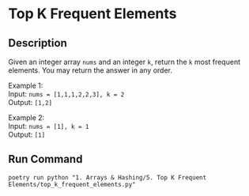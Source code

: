 # Top K Frequent Elements

## Description
Given an integer array `nums` and an integer `k`, return the `k` most frequent elements. You may return the answer in any order.

Example 1:\
Input: `nums = [1,1,1,2,2,3], k = 2`\
Output: `[1,2]`

Example 2:\
Input: `nums = [1], k = 1`\
Output: `[1]`

## Run Command
`poetry run python "1. Arrays & Hashing/5. Top K Frequent Elements/top_k_frequent_elements.py"`
